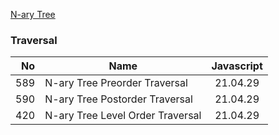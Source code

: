 [N-ary Tree](https://leetcode.com/explore/learn/card/n-ary-tree/)

### Traversal

|  No | Name                             | Javascript |
|----:|----------------------------------|:----------:|
| 589 | N-ary Tree Preorder Traversal    |  21.04.29  |
| 590 | N-ary Tree Postorder Traversal   |  21.04.29  |
| 420 | N-ary Tree Level Order Traversal |  21.04.29  |